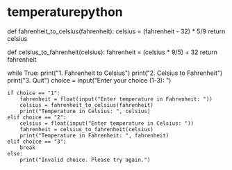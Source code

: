 # temperaturepython
def fahrenheit_to_celsius(fahrenheit):
    celsius = (fahrenheit - 32) * 5/9
    return celsius

def celsius_to_fahrenheit(celsius):
    fahrenheit = (celsius * 9/5) + 32
    return fahrenheit

while True:
    print("1. Fahrenheit to Celsius")
    print("2. Celsius to Fahrenheit")
    print("3. Quit")
    choice = input("Enter your choice (1-3): ")

    if choice == "1":
        fahrenheit = float(input("Enter temperature in Fahrenheit: "))
        celsius = fahrenheit_to_celsius(fahrenheit)
        print("Temperature in Celsius: ", celsius)
    elif choice == "2":
        celsius = float(input("Enter temperature in Celsius: "))
        fahrenheit = celsius_to_fahrenheit(celsius)
        print("Temperature in Fahrenheit: ", fahrenheit)
    elif choice == "3":
        break
    else:
        print("Invalid choice. Please try again.")

